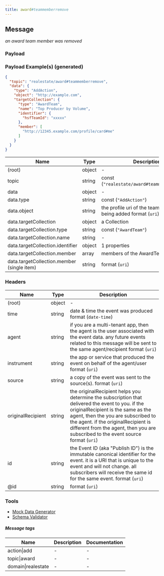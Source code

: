 ```yaml
---
title: award#teammemberremove
---
```

## Message

*an award team member was removed*

### Payload

### Payload Example(s) (generated)

```json
{
  "topic": "realestate/award#teammemberremove",
  "data": {
    "type": "AddAction",
    "object": "http://example.com",
    "targetCollection": {
      "type": "AwardTeam",
      "name": "Top Producer by Volume",
      "identifier": {
        "hsfTeamId": "xxxxx"
      },
      "member": [
        "http://12345.example.com/profile/card#me"
      ]
    }
  }
}
```


| Name | Type | Description |
|---|---|---|
| (root) | object | - |
| topic | string | const (`"realestate/award#teammemberremove"`)  |
| data | object | - |
| data.type | string | const (`"AddAction"`)  |
| data.object | string | the profile uri of the team member being added format (`uri`) |
| data.targetCollection | object | a Collection |
| data.targetCollection.type | string | const (`"AwardTeam"`)  |
| data.targetCollection.name | string | - |
| data.targetCollection.identifier | object |  1 properties |
| data.targetCollection.member | array<string> | members of the AwardTeam |
| data.targetCollection.member (single item) | string |  format (`uri`) |

### Headers

| Name | Type | Description |
|---|---|---|
| (root) | object | - |
| time | string | date & time the event was produced format (`date-time`) |
| agent | string | if you are a multi-tenant app, then the agent is the user associated with the event data. any future events related to this message will be sent to the same agent/recipient format (`uri`) |
| instrument | string | the app or service that produced the event on behalf of the agent/user format (`uri`) |
| source | string | a copy of the event was sent to the source(s). format (`uri`) |
| originalRecipient | string | the originalRecipient helps you determine the subscription that delivered the event to you. if the originalRecipient is the same as the agent, then the you are subscribed to the agent. if the originalRecipient is different from the agent, then you are subscribed to the event source format (`uri`) |
| id | string | the Event ID (aka "Publish ID") is the immutable canonical identifier for the event. it is a URI that is unique to the event and will not change. all subscribers will receive the same id for the same event. format (`uri`) |
| @id | string |  format (`uri`) |

### Tools

* [Mock Data Generator](/tools/mock-data-generator)
* [Schema Validator](/tools/validate)


##### Message tags

| Name | Description | Documentation |
|---|---|---|
| action\|add | - | - |
| topic\|award | - | - |
| domain\|realestate | - | - |

